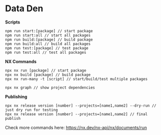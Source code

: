 # Data Den

**Scripts**

    npm run start:[package] // start package
    npm run start:all // start all packages
    npm run build:[package] // build package
    npm run build:all // build all packages
    npm run test:[package] // test package
    npm run test:all // test all packages

**NX Commands**

    npx nx run [package] // start package
    npx nx build [package] // build package
    npx nx run-many -t [script] // start/build/test multiple packages

    npx nx graph // show project dependencies

**Publishing**

    npx nx release version [number] --projects=[name1,name2] --dry-run // just dry run for testing
    npx nx release version [number] --projects=[name1,name2] // final publish

Check more commands here: https://nx.dev/nx-api/nx/documents/run
